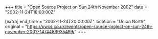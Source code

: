 +++
title = "Open Source Project on Sun 24th November 2002"
date = "2002-11-24T18:00:00Z"

[extra]
end_time = "2002-11-24T20:00:00Z"
location = "Union North"
original = "https://uwcs.co.uk/events/open-source-project-on-sun-24th-november-2002-1474488935499/"
+++



